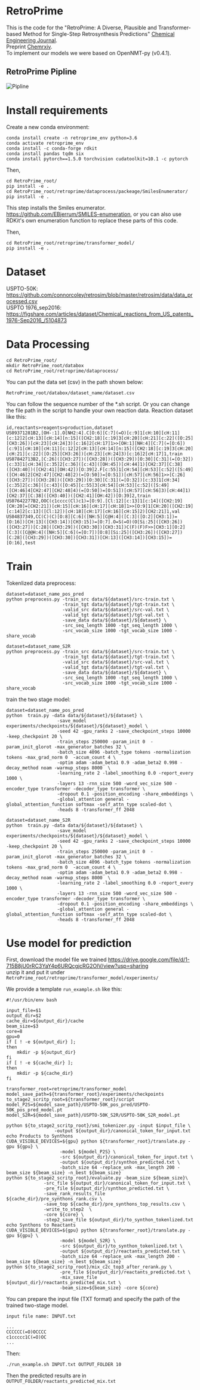 # RetroPrime
This is the code for the "RetroPrime: A Diverse, Plausible and Transformer-based Method for Single-Step Retrosynthesis Predictions"  [Chemical Engineering Journal](https://www.sciencedirect.com/science/article/abs/pii/S1385894721014303 "Chemical Engineering Journal").  
Preprint [Chemrxiv](https://chemrxiv.org/articles/preprint/RetroPrime_A_Chemistry-Inspired_and_Transformer-based_Method_for_Retrosynthesis_Predictions/12971942,"Chemrxiv"). \
To implement our models we were based on OpenNMT-py (v0.4.1). 
## RetroPrime Pipline
![Pipline](./paper/Pipline.png)
# Install requirements
Create a new conda environment:
```
conda install create -n retroprime_env python=3.6
conda activate retroprime_env
conda install -c conda-forge rdkit
conda install pandas tqdm six
conda install pytorch==1.5.0 torchvision cudatoolkit=10.1 -c pytorch
```
Then,
```
cd RetroPrime_root/
pip install -e .
cd RetroPrime_root/retroprime/dataprocess/packeage/SmilesEnumerator/
pip install -e .
```
This step installs the Smiles enumerator. https://github.com/EBjerrum/SMILES-enumeration, or you can also use RDKit's own enumeration function to replace these parts of this code.

Then,
```
cd RetroPrime_root/retroprime/transformer_model/
pip install -e .
```
# Dataset
USPTO-50K: https://github.com/connorcoley/retrosim/blob/master/retrosim/data/data_processed.csv  
USPTO 1976_sep2016: https://figshare.com/articles/dataset/Chemical_reactions_from_US_patents_1976-Sep2016_/5104873
# Data Processing
```
cd RetroPrime_root/
mkdir RetroPrime_root/databox
cd RetroPrime_root/retroprime/dataprocess/
```
You can put the data set (csv) in the path shown below:
```
RetroPrime_root/databox/dataset_name/dataset.csv
```
You can follow the sequence number of the *.sh script. Or you can change the file path in the script to handle your own reaction data. Reaction dataset like this:
```
id,reactants>reagents>production,dataset
US09371281B2,[OH-:1].O[NH2:4].C[O:6][C:7](=O)[c:9]1[cH:10][cH:11][c:12]2[cH:13][cH:14][n:15]([CH2:18][c:19]3[cH:20][cH:21][c:22]([O:25][CH3:26])[cH:23][cH:24]3)[c:16]2[cH:17]1>>[OH:1][NH:4][C:7](=[O:6])[c:9]1[cH:10][cH:11][c:12]2[cH:13][cH:14][n:15]([CH2:18][c:19]3[cH:20][cH:21][c:22]([O:25][CH3:26])[cH:23][cH:24]3)[c:16]2[cH:17]1,train
US07842713B2,[C:26]([CH3:27])([CH3:28])([CH3:29])[O:30][C:31](=[O:32])[c:33]1[cH:34][c:35]2[c:36]([c:43]([OH:45])[cH:44]1)[CH2:37][C:38]([CH3:40])([CH2:41][OH:42])[O:39]2.F[c:55]1[cH:54][cH:53][c:52]([S:49]([CH:46]2[CH2:47][CH2:48]2)(=[O:50])=[O:51])[cH:57][cH:56]1>>[C:26]([CH3:27])([CH3:28])([CH3:29])[O:30][C:31](=[O:32])[c:33]1[cH:34][c:35]2[c:36]([c:43]([O:45][c:55]3[cH:54][cH:53][c:52]([S:49]([CH:46]4[CH2:47][CH2:48]4)(=[O:50])=[O:51])[cH:57][cH:56]3)[cH:44]1)[CH2:37][C:38]([CH3:40])([CH2:41][OH:42])[O:39]2,train
US07642277B2,OOC(c1cccc(Cl)c1)=[O:9].[Cl:12][c:13]1[c:14]([CH2:19][CH:20]=[CH2:21])[cH:15][cH:16][cH:17][cH:18]1>>[O:9]1[CH:20]([CH2:19][c:14]2[c:13]([Cl:12])[cH:18][cH:17][cH:16][cH:15]2)[CH2:21]1,val
US04837349,CC(C)(C)[O:8][C:6]([NH:5][C@H:4]([C:3]([O:2][CH3:1])=[O:16])[CH:13]([CH3:14])[CH3:15])=[O:7].O=S(=O)(O[Si:25]([CH3:26])([CH3:27])[C:28]([CH3:29])([CH3:30])[CH3:31])C(F)(F)F>>[CH3:1][O:2][C:3]([C@@H:4]([NH:5][C:6](=[O:7])[O:8][Si:25]([CH3:26])([CH3:27])[C:28]([CH3:29])([CH3:30])[CH3:31])[CH:13]([CH3:14])[CH3:15])=[O:16],test
```
# Train
Tokenlized data preprocess:
```
dataset=dataset_name_pos_pred
python preprocess.py -train_src data/${dataset}/src-train.txt \
                     -train_tgt data/${dataset}/tgt-train.txt \
                     -valid_src data/${dataset}/src-val.txt \
                     -valid_tgt data/${dataset}/tgt-val.txt \
                     -save_data data/${dataset}/${dataset} \
                     -src_seq_length 1000 -tgt_seq_length 1000 \
                     -src_vocab_size 1000 -tgt_vocab_size 1000 -share_vocab

dataset=dataset_name_S2R
python preprocess.py -train_src data/${dataset}/src-train.txt \
                     -train_tgt data/${dataset}/tgt-train.txt \
                     -valid_src data/${dataset}/src-val.txt \
                     -valid_tgt data/${dataset}/tgt-val.txt \
                     -save_data data/${dataset}/${dataset} \
                     -src_seq_length 1000 -tgt_seq_length 1000 \
                     -src_vocab_size 1000 -tgt_vocab_size 1000 -share_vocab
```
train the two stage model:
```
dataset=dataset_name_pos_pred
python  train.py -data data/${dataset}/${dataset} \
                   -save_model experiments/checkpoints/${dataset}/${dataset}_model \
                   -seed 42 -gpu_ranks 2 -save_checkpoint_steps 10000 -keep_checkpoint 20 \
                   -train_steps 250000 -param_init 0  -param_init_glorot -max_generator_batches 32 \
                   -batch_size 4096 -batch_type tokens -normalization tokens -max_grad_norm 0  -accum_count 4 \
                   -optim adam -adam_beta1 0.9 -adam_beta2 0.998 -decay_method noam -warmup_steps 8000  \
                   -learning_rate 2 -label_smoothing 0.0 -report_every 1000 \
                   -layers 13 -rnn_size 500 -word_vec_size 500 -encoder_type transformer -decoder_type transformer \
                   -dropout 0.1 -position_encoding -share_embeddings \
                   -global_attention general -global_attention_function softmax -self_attn_type scaled-dot \
                   -heads 8 -transformer_ff 2048

dataset=dataset_name_S2R
python  train.py -data data/${dataset}/${dataset} \
                   -save_model experiments/checkpoints/${dataset}/${dataset}_model \
                   -seed 42 -gpu_ranks 2 -save_checkpoint_steps 10000 -keep_checkpoint 20 \
                   -train_steps 250000 -param_init 0  -param_init_glorot -max_generator_batches 32 \
                   -batch_size 4096 -batch_type tokens -normalization tokens -max_grad_norm 0  -accum_count 4 \
                   -optim adam -adam_beta1 0.9 -adam_beta2 0.998 -decay_method noam -warmup_steps 8000  \
                   -learning_rate 2 -label_smoothing 0.0 -report_every 1000 \
                   -layers 13 -rnn_size 500 -word_vec_size 500 -encoder_type transformer -decoder_type transformer \
                   -dropout 0.1 -position_encoding -share_embeddings \
                   -global_attention general -global_attention_function softmax -self_attn_type scaled-dot \
                   -heads 8 -transformer_ff 2048                   
```

# Use model for prediction
First, download the model file we trained https://drive.google.com/file/d/1-715B8jU0rRC3YaY4p6URQcgjcRG2OlV/view?usp=sharing  
unzip it and put it under ```RetroPrime_root/retroprime/transformer_model/experiments/```
 
We provide a template ```run_example.sh``` like this:
```
#!/usr/bin/env bash

input_file=$1
output_dir=$2
cache_dir=${output_dir}/cache
beam_size=$3
core=8
gpu=0
if [ ! -e ${output_dir} ];
then
    mkdir -p ${output_dir}
fi
if [ ! -e ${cache_dir} ];
then
    mkdir -p ${cache_dir}
fi

transformer_root=retroprime/transformer_model
model_save_path=${transformer_root}/experiments/checkpoints
to_stage2_scritp_root=${transformer_root}/script
model_P2S=${model_save_path}/USPTO-50K_pos_pred/USPTO-50K_pos_pred_model.pt
model_S2R=${model_save_path}/USPTO-50K_S2R/USPTO-50K_S2R_model.pt

python ${to_stage2_scritp_root}/smi_tokenizer.py -input $input_file \
                  -output ${output_dir}/canonical_token_for_input.txt
echo Products to Synthons
CUDA_VISIBLE_DEVICES=${gpu} python ${transformer_root}/translate.py -gpu ${gpu} \
                    -model ${model_P2S} \
                    -src ${output_dir}/canonical_token_for_input.txt \
                    -output ${output_dir}/synthon_predicted.txt \
                    -batch_size 64 -replace_unk -max_length 200 -beam_size ${beam_size} -n_best ${beam_size}
python ${to_stage2_scritp_root}/evaluate.py -beam_size ${beam_size}\
		      -src_file ${output_dir}/canonical_token_for_input.txt \
		      -pre_file ${output_dir}/synthon_predicted.txt \
		      -save_rank_results_file ${cache_dir}/pre_synthons_rank.csv \
		      -save_top ${cache_dir}/pre_synthons_top_results.csv \
		      -write_to_step2  \
		      -core ${core} \
		      -step2_save_file ${output_dir}/to_synthon_tokenlized.txt
echo Synthons to Reactants
CUDA_VISIBLE_DEVICES=${gpu} python ${transformer_root}/translate.py -gpu ${gpu} \
                    -model ${model_S2R} \
                    -src ${output_dir}/to_synthon_tokenlized.txt \
                    -output ${output_dir}/reactants_predicted.txt \
                    -batch_size 64 -replace_unk -max_length 200 -beam_size ${beam_size} -n_best ${beam_size}
python ${to_stage2_scritp_root}/mix_c2c_top3_after_rerank.py \
                    -pre_file ${output_dir}/reactants_predicted.txt \
                    -mix_save_file  ${output_dir}/reactants_predicted_mix.txt \
                    -beam_size=${beam_size} -core ${core}
```

You can prepare the input file (TXT format) and specify the path of the trained two-stage model.
```
input file name: INPUT.txt

...
CCCCCC(=O)OCCCC
c1ccccc1C(=O)OC
...
```
Then:
```
./run_example.sh INPUT.txt OUTPUT_FOLDER 10
```
Then the predicted results are in ```OUTPUT_FOLDER/reactants_predicted_mix.txt```





